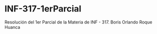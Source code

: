 # INF-317-1erParcial
Resolución del 1er Parcial de la Materia de INF - 317. Boris Orlando Roque Huanca
